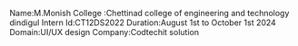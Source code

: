 Name:M.Monish
College :Chettinad college of engineering and technology dindigul
Intern Id:CT12DS2022
Duration:August 1st to October 1st 2024
Domain:UI/UX design
Company:Codtechit solution
